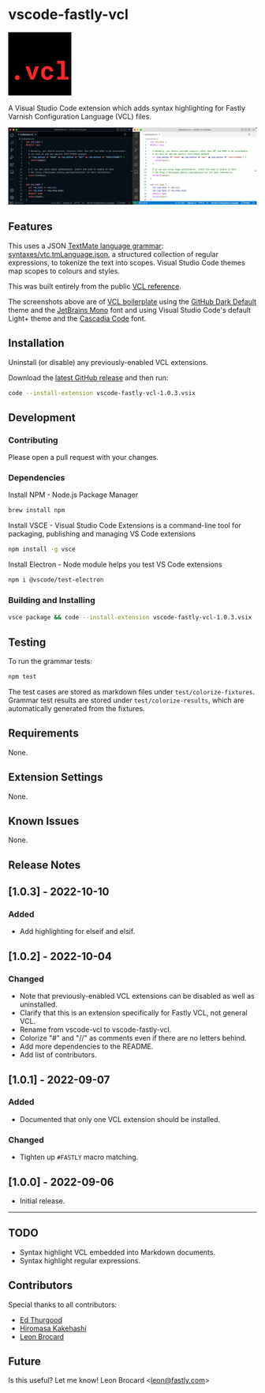 # vscode-fastly-vcl

![.vcl icon](icon.png)

A Visual Studio Code extension which adds syntax highlighting for Fastly Varnish Configuration Language (VCL) files.

![Dark and light screenshots](screenshots.png)

## Features

This uses a JSON [TextMate language grammar](https://macromates.com/manual/en/language_grammars): [syntaxes/vtc.tmLanguage.json](syntaxes/vtc.tmLanguage.json), a structured collection of regular expressions, to tokenize the text into scopes. Visual Studio Code themes map scopes to colours and styles.

This was built entirely from the public [VCL reference](https://developer.fastly.com/reference/vcl/).

The screenshots above are of [VCL boilerplate](https://developer.fastly.com/learning/vcl/using/#adding-vcl-to-your-service-configuration) using the [GitHub Dark Default](https://marketplace.visualstudio.com/items?itemName=GitHub.github-vscode-theme) theme and the [JetBrains Mono](https://www.jetbrains.com/lp/mono/) font and using Visual Studio Code's default Light+ theme and the [Cascadia Code](https://github.com/microsoft/cascadia-code) font.

## Installation

Uninstall (or disable) any previously-enabled VCL extensions.

Download the [latest GitHub release](https://github.com/fastly/vscode-fastly-vcl/releases/) and then run:

```bash
code --install-extension vscode-fastly-vcl-1.0.3.vsix
```

## Development

### Contributing

Please open a pull request with your changes.

### Dependencies

Install NPM - Node.js Package Manager

```bash
brew install npm
```

Install VSCE - Visual Studio Code Extensions is a command-line tool for packaging, publishing and managing VS Code extensions

```bash
npm install -g vsce
```

Install Electron - Node module helps you test VS Code extensions

```bash
npm i @vscode/test-electron
```

### Building and Installing

```bash
vsce package && code --install-extension vscode-fastly-vcl-1.0.3.vsix
```

## Testing

To run the grammar tests:

```bash
npm test
```

The test cases are stored as markdown files under `test/colorize-fixtures`. Grammar test results are stored under `test/colorize-results`, which are automatically generated from the fixtures.

## Requirements

None.

## Extension Settings

None.

## Known Issues

None.

## Release Notes

## [1.0.3] - 2022-10-10

### Added

- Add highlighting for elseif and elsif.

## [1.0.2] - 2022-10-04

### Changed

- Note that previously-enabled VCL extensions can be disabled as well as uninstalled.
- Clarify that this is an extension specifically for Fastly VCL, not general VCL.
- Rename from vscode-vcl to vscode-fastly-vcl.
- Colorize "#" and "//" as comments even if there are no letters behind.
- Add more dependencies to the README.
- Add list of contributors.

## [1.0.1] - 2022-09-07

### Added

- Documented that only one VCL extension should be installed.

### Changed

- Tighten up `#FASTLY` macro matching.

## [1.0.0] - 2022-09-06

- Initial release.

---

## TODO

- Syntax highlight VCL embedded into Markdown documents.
- Syntax highlight regular expressions.

## Contributors

Special thanks to all contributors:

- [Ed Thurgood](https://github.com/ejthurgo)
- [Hiromasa Kakehashi](https://github.com/hrmsk66)
- [Leon Brocard](https://github.com/acme)

## Future

Is this useful? Let me know! Leon Brocard <<leon@fastly.com>>
